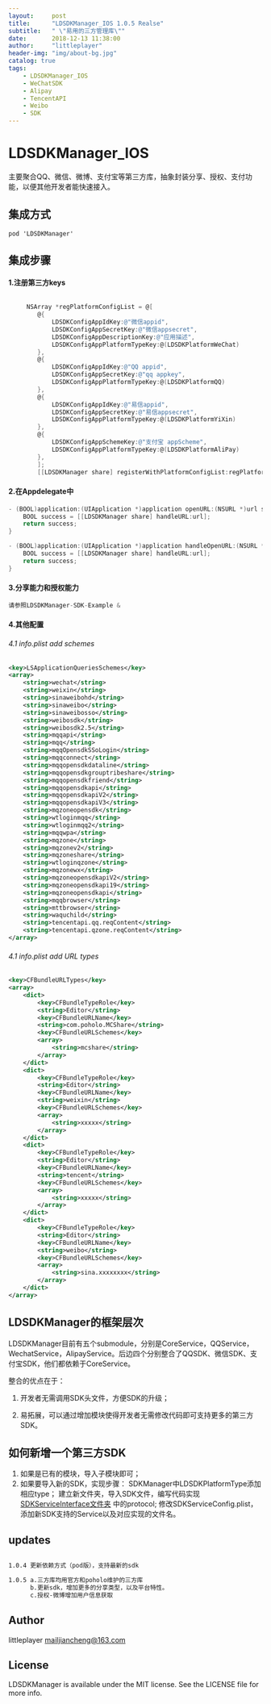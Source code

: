```yaml
---
layout:     post
title:      "LDSDKManager_IOS 1.0.5 Realse"
subtitle:   " \"易用的三方管理库\""
date:       2018-12-13 11:38:00
author:     "littleplayer"
header-img: "img/about-bg.jpg"
catalog: true
tags:
    - LDSDKManager_IOS
    - WeChatSDK
    - Alipay
    - TencentAPI
    - Weibo
    - SDK
---
```


# LDSDKManager_IOS
主要聚合QQ、微信、微博、支付宝等第三方库，抽象封装分享、授权、支付功能，以便其他开发者能快速接入。

## 集成方式

```
pod 'LDSDKManager'
```


## 集成步骤

#### 1.注册第三方keys
```objectivec

     NSArray *regPlatformConfigList = @[
    	@{
    	    LDSDKConfigAppIdKey:@"微信appid",
    	    LDSDKConfigAppSecretKey:@"微信appsecret",
    	    LDSDKConfigAppDescriptionKey:@"应用描述",
    	    LDSDKConfigAppPlatformTypeKey:@(LDSDKPlatformWeChat)
    	},
    	@{
    	    LDSDKConfigAppIdKey:@"QQ appid",
    	    LDSDKConfigAppSecretKey:@"qq appkey",
    	    LDSDKConfigAppPlatformTypeKey:@(LDSDKPlatformQQ)
    	},
    	@{
    	    LDSDKConfigAppIdKey:@"易信appid",
    	    LDSDKConfigAppSecretKey:@"易信appsecret",
    	    LDSDKConfigAppPlatformTypeKey:@(LDSDKPlatformYiXin)
    	},
    	@{
    	    LDSDKConfigAppSchemeKey:@"支付宝 appScheme",
            LDSDKConfigAppPlatformTypeKey:@(LDSDKPlatformAliPay)
    	},
    	];
    	[[LDSDKManager share] registerWithPlatformConfigList:regPlatformConfigList];

```
    	

#### 2.在Appdelegate中
```objectivec
- (BOOL)application:(UIApplication *)application openURL:(NSURL *)url sourceApplication:(NSString *)sourceApplication annotation:(id)annotation {
    BOOL success = [[LDSDKManager share] handleURL:url];
    return success;
}

- (BOOL)application:(UIApplication *)application handleOpenURL:(NSURL *)url {
    BOOL success = [[LDSDKManager share] handleURL:url];
    return success;
}

```

#### 3.分享能力和授权能力
```objectivec
请参照LDSDKManager-SDK-Example & 
```

#### 4.其他配置

###### 4.1 info.plist add schemes
```xml
<key>LSApplicationQueriesSchemes</key>
<array>
    <string>wechat</string>
    <string>weixin</string>
    <string>sinaweibohd</string>
    <string>sinaweibo</string>
    <string>sinaweibosso</string>
    <string>weibosdk</string>
    <string>weibosdk2.5</string>
    <string>mqqapi</string>
    <string>mqq</string>
    <string>mqqOpensdkSSoLogin</string>
    <string>mqqconnect</string>
    <string>mqqopensdkdataline</string>
    <string>mqqopensdkgrouptribeshare</string>
    <string>mqqopensdkfriend</string>
    <string>mqqopensdkapi</string>
    <string>mqqopensdkapiV2</string>
    <string>mqqopensdkapiV3</string>
    <string>mqzoneopensdk</string>
    <string>wtloginmqq</string>
    <string>wtloginmqq2</string>
    <string>mqqwpa</string>
    <string>mqzone</string>
    <string>mqzonev2</string>
    <string>mqzoneshare</string>
    <string>wtloginqzone</string>
    <string>mqzonewx</string>
    <string>mqzoneopensdkapiV2</string>
    <string>mqzoneopensdkapi19</string>
    <string>mqzoneopensdkapi</string>
    <string>mqqbrowser</string>
    <string>mttbrowser</string>
    <string>waquchild</string>
    <string>tencentapi.qq.reqContent</string>
    <string>tencentapi.qzone.reqContent</string>
</array>
```

###### 4.1 info.plist add URL types
```xml
<key>CFBundleURLTypes</key>
<array>
	<dict>
		<key>CFBundleTypeRole</key>
		<string>Editor</string>
		<key>CFBundleURLName</key>
		<string>com.poholo.MCShare</string>
		<key>CFBundleURLSchemes</key>
		<array>
			<string>mcshare</string>
		</array>
	</dict>
	<dict>
		<key>CFBundleTypeRole</key>
		<string>Editor</string>
		<key>CFBundleURLName</key>
		<string>weixin</string>
		<key>CFBundleURLSchemes</key>
		<array>
			<string>xxxxx</string>
		</array>
	</dict>
	<dict>
		<key>CFBundleTypeRole</key>
		<string>Editor</string>
		<key>CFBundleURLName</key>
		<string>tencent</string>
		<key>CFBundleURLSchemes</key>
		<array>
			<string>xxxxx</string>
		</array>
	</dict>
	<dict>
		<key>CFBundleTypeRole</key>
		<string>Editor</string>
		<key>CFBundleURLName</key>
		<string>weibo</string>
		<key>CFBundleURLSchemes</key>
		<array>
			<string>sina.xxxxxxxx</string>
		</array>
	</dict>
</array>
```

## LDSDKManager的框架层次
LDSDKManager目前有五个submodule，分别是CoreService，QQService，WechatService，AlipayService。后边四个分别整合了QQSDK、微信SDK、支付宝SDK，他们都依赖于CoreService。

整合的优点在于：
1. 开发者无需调用SDK头文件，方便SDK的升级；

2. 易拓展，可以通过增加模块使得开发者无需修改代码即可支持更多的第三方SDK。


## 如何新增一个第三方SDK

1. 如果是已有的模块，导入子模块即可；
2. 如果要导入新的SDK，实现步骤：
SDKManager中LDSDKPlatformType添加相应type；
建立新文件夹，导入SDK文件，编写代码实现[SDKServiceInterface文件夹](LDSDKManager/CoreService/SDKServiceInterface) 中的protocol;
修改SDKServiceConfig.plist，添加新SDK支持的Service以及对应实现的文件名。

## updates
```xml

1.0.4 更新依赖方式（pod版），支持最新的sdk

1.0.5 a.三方库均用官方和poholo维护的三方库
      b.更新sdk，增加更多的分享类型，以及平台特性。
      c.授权-微博增加用户信息获取
```

## Author
littleplayer mailjiancheng@163.com

## License

LDSDKManager is available under the MIT license. See the LICENSE file for more info.


